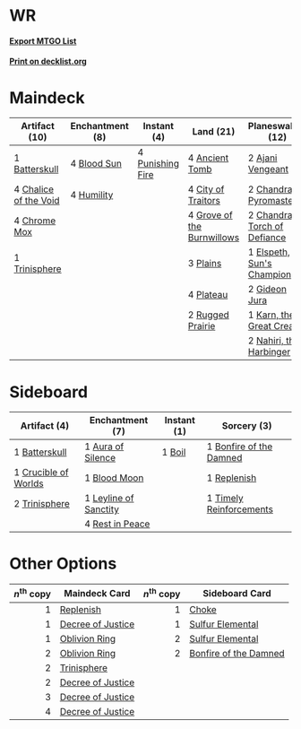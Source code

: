 # WR

#### [Export MTGO List](../collection/WR/WR.txt)
#### [Print on decklist.org](http://decklist.org/?deckmain=2%09Ajani%20Vengeant%0A4%09Ancient%20Tomb%0A1%09Batterskull%0A4%09Blood%20Sun%0A2%09Bonfire%20of%20the%20Damned%0A4%09Chalice%20of%20the%20Void%0A2%09Chandra,%20Pyromaster%0A2%09Chandra,%20Torch%20of%20Defiance%0A4%09Chrome%20Mox%0A4%09City%20of%20Traitors%0A1%09Elspeth,%20Sun's%20Champion%0A2%09Gideon%20Jura%0A4%09Grove%20of%20the%20Burnwillows%0A4%09Humility%0A1%09Karn,%20the%20Great%20Creator%0A2%09Nahiri,%20the%20Harbinger%0A3%09Plains%0A4%09Plateau%0A4%09Punishing%20Fire%0A2%09Rugged%20Prairie%0A3%09Timely%20Reinforcements%0A1%09Trinisphere&deckside=1%09Aura%20of%20Silence%0A1%09Batterskull%0A1%09Blood%20Moon%0A1%09Boil%0A1%09Bonfire%20of%20the%20Damned%0A1%09Crucible%20of%20Worlds%0A1%09Leyline%20of%20Sanctity%0A1%09Replenish%0A4%09Rest%20in%20Peace%0A1%09Timely%20Reinforcements%0A2%09Trinisphere)
# Maindeck

|                                         Artifact (10)                                          |                                   Enchantment (8)                                    |                                        Instant (4)                                        |                                              Land (21)                                              |                                           Planeswalker (12)                                           |                                           Sorcery (5)                                            |
|------------------------------------------------------------------------------------------------|--------------------------------------------------------------------------------------|-------------------------------------------------------------------------------------------|-----------------------------------------------------------------------------------------------------|-------------------------------------------------------------------------------------------------------|--------------------------------------------------------------------------------------------------|
|1 [Batterskull](http://gatherer.wizards.com/Pages/Card/Details.aspx?multiverseid=233055)        |4 [Blood Sun](http://gatherer.wizards.com/Pages/Card/Details.aspx?multiverseid=439749)|4 [Punishing Fire](http://gatherer.wizards.com/Pages/Card/Details.aspx?multiverseid=247550)|4 [Ancient Tomb](http://gatherer.wizards.com/Pages/Card/Details.aspx?multiverseid=409567)            |2 [Ajani Vengeant](http://gatherer.wizards.com/Pages/Card/Details.aspx?multiverseid=174852)            |2 [Bonfire of the Damned](http://gatherer.wizards.com/Pages/Card/Details.aspx?multiverseid=271095)|
|4 [Chalice of the Void](http://gatherer.wizards.com/Pages/Card/Details.aspx?multiverseid=442211)|4 [Humility](http://gatherer.wizards.com/Pages/Card/Details.aspx?multiverseid=4881)   |                                                                                           |4 [City of Traitors](http://gatherer.wizards.com/Pages/Card/Details.aspx?multiverseid=6168)          |2 [Chandra, Pyromaster](http://gatherer.wizards.com/Pages/Card/Details.aspx?multiverseid=430581)       |3 [Timely Reinforcements](http://gatherer.wizards.com/Pages/Card/Details.aspx?multiverseid=220074)|
|4 [Chrome Mox](http://gatherer.wizards.com/Pages/Card/Details.aspx?multiverseid=413761)         |                                                                                      |                                                                                           |4 [Grove of the Burnwillows](http://gatherer.wizards.com/Pages/Card/Details.aspx?multiverseid=130595)|2 [Chandra, Torch of Defiance](http://gatherer.wizards.com/Pages/Card/Details.aspx?multiverseid=417683)|                                                                                                  |
|1 [Trinisphere](http://gatherer.wizards.com/Pages/Card/Details.aspx?multiverseid=43545)         |                                                                                      |                                                                                           |3 [Plains](http://gatherer.wizards.com/Pages/Card/Details.aspx?multiverseid=439856)                  |1 [Elspeth, Sun's Champion](http://gatherer.wizards.com/Pages/Card/Details.aspx?multiverseid=394361)   |                                                                                                  |
|                                                                                                |                                                                                      |                                                                                           |4 [Plateau](http://gatherer.wizards.com/Pages/Card/Details.aspx?multiverseid=880)                    |2 [Gideon Jura](http://gatherer.wizards.com/Pages/Card/Details.aspx?multiverseid=430549)               |                                                                                                  |
|                                                                                                |                                                                                      |                                                                                           |2 [Rugged Prairie](http://gatherer.wizards.com/Pages/Card/Details.aspx?multiverseid=442236)          |1 [Karn, the Great Creator](http://gatherer.wizards.com/Pages/Card/Details.aspx?multiverseid=460928)   |                                                                                                  |
|                                                                                                |                                                                                      |                                                                                           |                                                                                                     |2 [Nahiri, the Harbinger](http://gatherer.wizards.com/Pages/Card/Details.aspx?multiverseid=463948)     |                                                                                                  |


# Sideboard

|                                         Artifact (4)                                          |                                        Enchantment (7)                                         |                                  Instant (1)                                   |                                           Sorcery (3)                                            |
|-----------------------------------------------------------------------------------------------|------------------------------------------------------------------------------------------------|--------------------------------------------------------------------------------|--------------------------------------------------------------------------------------------------|
|1 [Batterskull](http://gatherer.wizards.com/Pages/Card/Details.aspx?multiverseid=233055)       |1 [Aura of Silence](http://gatherer.wizards.com/Pages/Card/Details.aspx?multiverseid=132127)    |1 [Boil](http://gatherer.wizards.com/Pages/Card/Details.aspx?multiverseid=14630)|1 [Bonfire of the Damned](http://gatherer.wizards.com/Pages/Card/Details.aspx?multiverseid=271095)|
|1 [Crucible of Worlds](http://gatherer.wizards.com/Pages/Card/Details.aspx?multiverseid=129480)|1 [Blood Moon](http://gatherer.wizards.com/Pages/Card/Details.aspx?multiverseid=45386)          |                                                                                |1 [Replenish](http://gatherer.wizards.com/Pages/Card/Details.aspx?multiverseid=15143)             |
|2 [Trinisphere](http://gatherer.wizards.com/Pages/Card/Details.aspx?multiverseid=43545)        |1 [Leyline of Sanctity](http://gatherer.wizards.com/Pages/Card/Details.aspx?multiverseid=204993)|                                                                                |1 [Timely Reinforcements](http://gatherer.wizards.com/Pages/Card/Details.aspx?multiverseid=220074)|
|                                                                                               |4 [Rest in Peace](http://gatherer.wizards.com/Pages/Card/Details.aspx?multiverseid=442021)      |                                                                                |                                                                                                  |


# Other Options

|*n*<sup>th</sup> copy|                                       Maindeck Card                                        |*n*<sup>th</sup> copy|                                         Sideboard Card                                         |
|--------------------:|--------------------------------------------------------------------------------------------|--------------------:|------------------------------------------------------------------------------------------------|
|                    1|[Replenish](http://gatherer.wizards.com/Pages/Card/Details.aspx?multiverseid=15143)         |                    1|[Choke](http://gatherer.wizards.com/Pages/Card/Details.aspx?multiverseid=45431)                 |
|                    1|[Decree of Justice](http://gatherer.wizards.com/Pages/Card/Details.aspx?multiverseid=442000)|                    1|[Sulfur Elemental](http://gatherer.wizards.com/Pages/Card/Details.aspx?multiverseid=122416)     |
|                    1|[Oblivion Ring](http://gatherer.wizards.com/Pages/Card/Details.aspx?multiverseid=174909)    |                    2|[Sulfur Elemental](http://gatherer.wizards.com/Pages/Card/Details.aspx?multiverseid=122416)     |
|                    2|[Oblivion Ring](http://gatherer.wizards.com/Pages/Card/Details.aspx?multiverseid=174909)    |                    2|[Bonfire of the Damned](http://gatherer.wizards.com/Pages/Card/Details.aspx?multiverseid=271095)|
|                    2|[Trinisphere](http://gatherer.wizards.com/Pages/Card/Details.aspx?multiverseid=43545)       |                     |                                                                                                |
|                    2|[Decree of Justice](http://gatherer.wizards.com/Pages/Card/Details.aspx?multiverseid=442000)|                     |                                                                                                |
|                    3|[Decree of Justice](http://gatherer.wizards.com/Pages/Card/Details.aspx?multiverseid=442000)|                     |                                                                                                |
|                    4|[Decree of Justice](http://gatherer.wizards.com/Pages/Card/Details.aspx?multiverseid=442000)|                     |                                                                                                |


